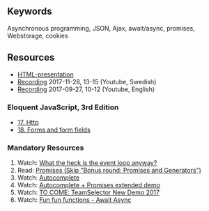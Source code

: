 ## Keywords
Asynchronous programming, JSON, Ajax, await/async, promises, Webstorage, cookies 

## Resources
- [HTML-presentation](https://rawgit.com/CS-LNU-Learning-Objects/client-side-javascript/master/lectures/04-async/index.html)
- [Recording](https://youtu.be/0UriceMVB7k) 2017-11-28, 13-15 (Youtube, Swedish)
- [Recording](https://youtu.be/UlrnsPBJiW8) 2017-09-27, 10-12 (Youtube, English)

### Eloquent JavaScript, 3rd Edition

- [17. Http](http://eloquentjavascript.net/17_http.html)
- [18. Forms and form fields](http://eloquentjavascript.net/18_forms.html)

### Mandatory Resources
1. Watch: [What the heck is the event loop anyway?](https://youtu.be/8aGhZQkoFbQ)
2. Read: [Promises (Skip "Bonus round: Promises and Generators")](http://www.html5rocks.com/en/tutorials/es6/promises/)
3. Watch: [Autocomplete](https://youtu.be/7nkTTeDhKyo)
4. Watch: [Autocomplete + Promises extended demo](https://youtu.be/K_elRJIJPqw)
5. Watch: [TO COME: TeamSelector New Demo 2017](#)
6. Watch: [Fun fun functions - Await Async](https://www.youtube.com/watch?v=568g8hxJJp4)
